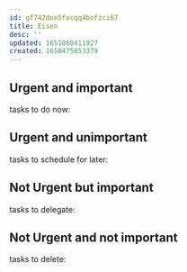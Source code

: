 ```yaml
---
id: gf742doe5fxcqq4bofzci67
title: Eisen
desc: ''
updated: 1651068411927
created: 1650475853379
---
```


## Urgent and important

tasks to do now:

## Urgent and unimportant
tasks to schedule for later:

## Not Urgent but important

tasks to delegate:

## Not Urgent and not important

tasks to delete:
